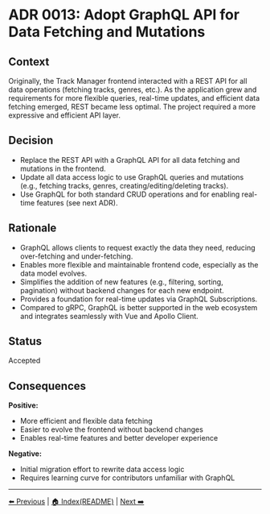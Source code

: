 # ADR 0013: Adopt GraphQL API for Data Fetching and Mutations

## Context

Originally, the Track Manager frontend interacted with a REST API for all data operations (fetching tracks, genres, etc.). As the application grew and requirements for more flexible queries, real-time updates, and efficient data fetching emerged, REST became less optimal. The project required a more expressive and efficient API layer.

## Decision

- Replace the REST API with a GraphQL API for all data fetching and mutations in the frontend.
- Update all data access logic to use GraphQL queries and mutations (e.g., fetching tracks, genres, creating/editing/deleting tracks).
- Use GraphQL for both standard CRUD operations and for enabling real-time features (see next ADR).

## Rationale

- GraphQL allows clients to request exactly the data they need, reducing over-fetching and under-fetching.
- Enables more flexible and maintainable frontend code, especially as the data model evolves.
- Simplifies the addition of new features (e.g., filtering, sorting, pagination) without backend changes for each new endpoint.
- Provides a foundation for real-time updates via GraphQL Subscriptions.
- Compared to gRPC, GraphQL is better supported in the web ecosystem and integrates seamlessly with Vue and Apollo Client.

## Status

Accepted

## Consequences

**Positive:**

- More efficient and flexible data fetching
- Easier to evolve the frontend without backend changes
- Enables real-time features and better developer experience

**Negative:**

- Initial migration effort to rewrite data access logic
- Requires learning curve for contributors unfamiliar with GraphQL

---

[⬅️ Previous](./ADR-0012-FeatureBasedPinia.md) | [🏠 Index(README)](./README.md) | [Next ➡️](./ADR-0014-ApolloRealtimeActiveTrack.md)
